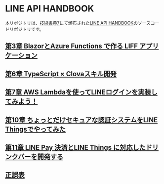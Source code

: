 # LINE API HANDBOOK

本リポジトリは、[技術書典7](https://techbookfest.org/event/tbf07)にて頒布された[LINE API HANDBOOK](https://techbookfest.org/event/tbf07/circle/5677593911099392)のソースコードリポジトリです。  

## [第3章 BlazorとAzure Functions で作る LIFF アプリケーション](./chapter03/README.md)

## [第6章 TypeScript × Clovaスキル開発](./chapter06/README.md)

## [第7章 AWS Lambdaを使ってLINEログインを実装してみよう！](./chapter07/README.md)

## [第10章 ちょっとだけセキュアな認証システムをLINE Thingsでやってみた](./chapter10/README.md)

## [第11章 LINE Pay 決済とLINE Things に対応したドリンクバーを開発する](./chapter11/README.md)

## [正誤表](./errata/README.md)
